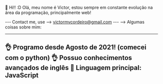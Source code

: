 👋 Hi!! :D
Olá, meu nome é Victor, estou sempre em constante evolução na área da programação, principalmente web!

--- Contact me, use -->  victormvcordeiro@gmail.com ---
--> Algumas coisas sobre mim:

------------------------------------------------------------
👌 Programo desde Agosto de 2021! (comecei com o python)
👌 Possuo conhecimentos avançados de inglês 
🤘 Linguagem principal: JavaScript  
------------------------------------------------------------
